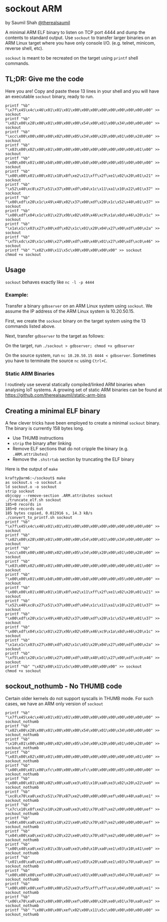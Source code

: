 # sockout ARM #

by Saumil Shah [@therealsaumil][saumil]

[saumil]: https://twitter.com/therealsaumil

A minimal ARM ELF binary to listen on TCP port 4444 and dump the contents to standard output. Use `sockout` to transfer larger binaries on an ARM Linux target where you have only console I/O. (e.g. telnet, minicom, reverse shell, etc).

`sockout` is meant to be recreated on the target using `printf` shell commands.

## TL;DR: Give me the code ##

Here you are! Copy and paste these 13 lines in your shell and you will have an executable `sockout` binary, ready to run.

```
printf "%b" "\x7f\x45\x4c\x46\x01\x01\x01\x00\x00\x00\x00\x00\x00\x00\x00\x00" >> sockout
printf "%b" "\x02\x00\x28\x00\x01\x00\x00\x00\x54\x00\x01\x00\x34\x00\x00\x00" >> sockout
printf "%b" "\xcc\x00\x00\x00\x00\x02\x00\x05\x34\x00\x20\x00\x01\x00\x28\x00" >> sockout
printf "%b" "\x03\x00\x02\x00\x01\x00\x00\x00\x00\x00\x00\x00\x00\x00\x01\x00" >> sockout
printf "%b" "\x00\x00\x01\x00\xb8\x00\x00\x00\xb8\x00\x00\x00\x05\x00\x00\x00" >> sockout
printf "%b" "\x00\x00\x01\x00\x01\x10\x8f\xe2\x11\xff\x2f\xe1\x02\x20\x01\x21" >> sockout
printf "%b" "\x52\x40\xc8\x27\x51\x37\x00\xdf\x04\x1c\x11\xa1\x10\x22\x01\x37" >> sockout
printf "%b" "\x00\xdf\x20\x1c\x49\x40\x02\x37\x00\xdf\x20\x1c\x52\x40\x01\x37" >> sockout
printf "%b" "\x00\xdf\x04\x1c\x01\x23\x9b\x02\x69\x46\xc9\x1a\x8d\x46\x20\x1c" >> sockout
printf "%b" "\x1a\x1c\x03\x27\x00\xdf\x02\x1c\x01\x20\x04\x27\x00\xdf\x00\x2a" >> sockout
printf "%b" "\xf5\xdc\x20\x1c\x06\x27\x00\xdf\x40\x40\x01\x27\x00\xdf\xc0\x46" >> sockout
printf "%b" "\x02\x00\x11\x5c\x00\x00\x00\x00\x00" >> sockout
chmod +x sockout
```

## Usage ##

`sockout` behaves exactly like `nc -l -p 4444`

### Example: ###

Transfer a binary `gdbserver` on an ARM Linux system using `sockout`. We assume the IP address of the ARM Linux system is 10.20.50.15.

First, we create the `sockout` binary on the target system using the 13 commands listed above.

Next, transfer `gdbserver` to the target as follows:

On the target, run `./sockout > gdbserver; chmod +x gdbserver`

On the source system, run `nc 10.20.50.15 4444 < gdbserver`. Sometimes you have to terminate the source `nc` using `Ctrl+C`.

### Static ARM Binaries ###

I routinely use several statically compiled/linked ARM binaries when analysing IoT systems. A growing set of static ARM binaries can be found at https://github.com/therealsaumil/static-arm-bins 

## Creating a minimal ELF binary ##

A few clever tricks have been employed to create a minimal `sockout` binary. The binary is currently 158 bytes long.

* Use THUMB instructions
* `strip` the binary after linking
* Remove ELF sections that do not cripple the binary (e.g. `.ARM.attributes`)
* Remove the `.shstrtab` section by truncating the ELF binary

Here is the output of `make`

```
krafty@arm6:~/sockout$ make
as sockout.s -o sockout.o
ld sockout.o -o sockout
strip sockout
objcopy --remove-section .ARM.attributes sockout
./truncate_elf.sh sockout
185+0 records in
185+0 records out
185 bytes copied, 0.012916 s, 14.3 kB/s
./convert_to_printf.sh sockout
printf "%b" "\x7f\x45\x4c\x46\x01\x01\x01\x00\x00\x00\x00\x00\x00\x00\x00\x00" >> sockout
printf "%b" "\x02\x00\x28\x00\x01\x00\x00\x00\x54\x00\x01\x00\x34\x00\x00\x00" >> sockout
printf "%b" "\xcc\x00\x00\x00\x00\x02\x00\x05\x34\x00\x20\x00\x01\x00\x28\x00" >> sockout
printf "%b" "\x03\x00\x02\x00\x01\x00\x00\x00\x00\x00\x00\x00\x00\x00\x01\x00" >> sockout
printf "%b" "\x00\x00\x01\x00\xb8\x00\x00\x00\xb8\x00\x00\x00\x05\x00\x00\x00" >> sockout
printf "%b" "\x00\x00\x01\x00\x01\x10\x8f\xe2\x11\xff\x2f\xe1\x02\x20\x01\x21" >> sockout
printf "%b" "\x52\x40\xc8\x27\x51\x37\x00\xdf\x04\x1c\x11\xa1\x10\x22\x01\x37" >> sockout
printf "%b" "\x00\xdf\x20\x1c\x49\x40\x02\x37\x00\xdf\x20\x1c\x52\x40\x01\x37" >> sockout
printf "%b" "\x00\xdf\x04\x1c\x01\x23\x9b\x02\x69\x46\xc9\x1a\x8d\x46\x20\x1c" >> sockout
printf "%b" "\x1a\x1c\x03\x27\x00\xdf\x02\x1c\x01\x20\x04\x27\x00\xdf\x00\x2a" >> sockout
printf "%b" "\xf5\xdc\x20\x1c\x06\x27\x00\xdf\x40\x40\x01\x27\x00\xdf\xc0\x46" >> sockout
printf "%b" "\x02\x00\x11\x5c\x00\x00\x00\x00\x00" >> sockout
chmod +x sockout
```

## sockout_nothumb - No THUMB code ##

Certain older kernels do not support syscalls in THUMB mode. For such cases, we have an ARM only version of `sockout`

```
printf "%b" "\x7f\x45\x4c\x46\x01\x01\x01\x00\x00\x00\x00\x00\x00\x00\x00\x00" >> sockout_nothumb
printf "%b" "\x02\x00\x28\x00\x01\x00\x00\x00\x54\x00\x01\x00\x34\x00\x00\x00" >> sockout_nothumb
printf "%b" "\x10\x01\x00\x00\x00\x02\x00\x05\x34\x00\x20\x00\x01\x00\x28\x00" >> sockout_nothumb
printf "%b" "\x03\x00\x02\x00\x01\x00\x00\x00\x00\x00\x00\x00\x00\x00\x01\x00" >> sockout_nothumb
printf "%b" "\x00\x00\x01\x00\xfc\x00\x00\x00\xfc\x00\x00\x00\x05\x00\x00\x00" >> sockout_nothumb
printf "%b" "\x00\x00\x01\x00\x02\x00\xa0\xe3\x01\x10\xa0\xe3\x02\x20\x22\xe0" >> sockout_nothumb
printf "%b" "\xc8\x70\xa0\xe3\x51\x70\x87\xe2\x00\x00\x00\xef\x00\x40\xa0\xe1" >> sockout_nothumb
printf "%b" "\x7c\x10\x8f\xe2\x10\x20\xa0\xe3\x01\x70\x87\xe2\x00\x00\x00\xef" >> sockout_nothumb
printf "%b" "\x04\x00\xa0\xe1\x01\x10\x21\xe0\x02\x70\x87\xe2\x00\x00\x00\xef" >> sockout_nothumb
printf "%b" "\x04\x00\xa0\xe1\x02\x20\x22\xe0\x01\x70\x87\xe2\x00\x00\x00\xef" >> sockout_nothumb
printf "%b" "\x00\x40\xa0\xe1\x01\x3b\xa0\xe3\x0d\x10\xa0\xe1\x03\x10\x41\xe0" >> sockout_nothumb
printf "%b" "\x01\xd0\xa0\xe1\x04\x00\xa0\xe1\x03\x20\xa0\xe1\x03\x70\xa0\xe3" >> sockout_nothumb
printf "%b" "\x00\x00\x00\xef\x00\x20\xa0\xe1\x01\x00\xa0\xe3\x04\x70\xa0\xe3" >> sockout_nothumb
printf "%b" "\x00\x00\x00\xef\x00\x00\x52\xe3\xf5\xff\xff\xca\x04\x00\xa0\xe1" >> sockout_nothumb
printf "%b" "\x06\x70\xa0\xe3\x00\x00\x00\xef\x00\x00\x20\xe0\x01\x70\xa0\xe3" >> sockout_nothumb
printf "%b" "\x00\x00\x00\xef\x02\x00\x11\x5c\x00\x00\x00\x00\x00" >> sockout_nothumb
```

